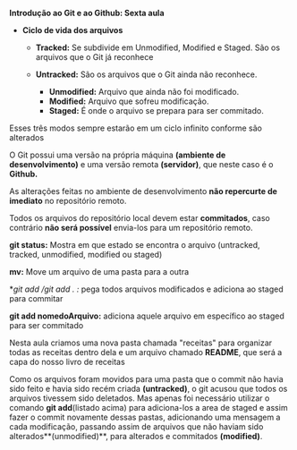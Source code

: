 **Introdução ao Git e ao Github: Sexta aula**

- **Ciclo de vida dos arquivos**

  - **Tracked:** Se subdivide em Unmodified, Modified e Staged. São os arquivos que o Git já reconhece

  - **Untracked:** São os arquivos que o Git ainda não reconhece.

    - **Unmodified:** Arquivo que ainda não foi modificado.
    - **Modified:** Arquivo que sofreu modificação.
    - **Staged:** É onde o arquivo se prepara para ser commitado.

    

Esses três modos sempre estarão em um ciclo infinito conforme são alterados

O Git possui uma versão na própria máquina **(ambiente de desenvolvimento)** e uma versão remota **(servidor)**, que neste caso é o **Github.**

As alterações feitas no ambiente de desenvolvimento **não repercurte de imediato** no repositório remoto. 

Todos os arquivos do repositório local devem estar **commitados**, caso contrário **não será possível** envia-los para um repositório remoto.

**git status:** Mostra em que estado se encontra o arquivo (untracked, tracked, unmodified, modified ou staged)

**mv:** Move um arquivo de uma pasta para a outra

**git add */git add . :**  pega todos arquivos modificados e adiciona ao staged para commitar

**git add nomedoArquivo:** adiciona aquele arquivo em específico ao staged para ser commitado

Nesta aula criamos uma nova pasta chamada "receitas" para organizar todas as receitas dentro dela e um arquivo chamado **README**, que será a capa do nosso livro de receitas

Como os arquivos foram movidos para uma pasta que o commit não havia sido feito e havia sido recém criada **(untracked)**, o git acusou que todos os arquivos tivessem sido deletados. Mas apenas foi necessário utilizar o comando **git add**(listado acima) para adiciona-los a area de staged e assim fazer o commit novamente dessas pastas, adicionando uma mensagem a cada modificação, passando assim de arquivos que não haviam sido alterados**(unmodified)**, para alterados e commitados **(modified)**.
